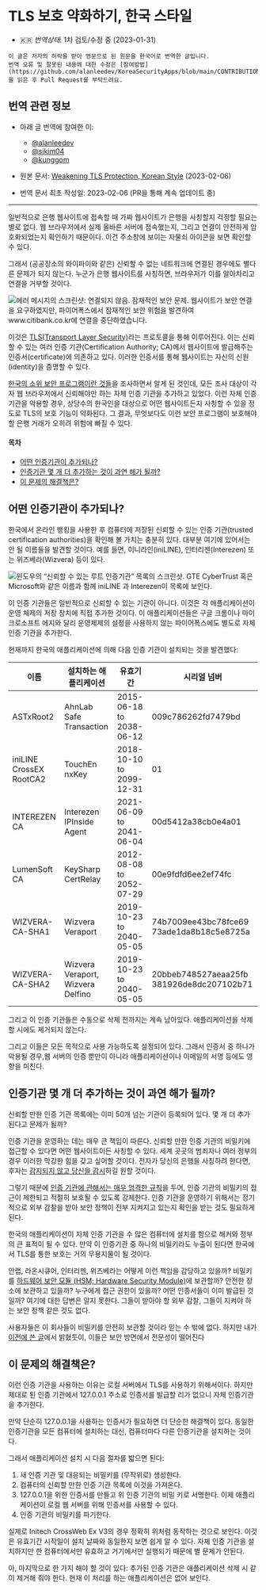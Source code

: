 # TLS 보호 약화하기, 한국 스타일

* :kr: *번역상태*: 1차 검토/수정 중 (2023-01-31)

```
이 글은 저자의 허락을 받아 영문으로 된 원문을 한국어로 번역한 글입니다.
번역 오류 및 잘못된 내용에 대한 수정은 [참여방법](https://github.com/alanleedev/KoreaSecurityApps/blob/main/CONTRIBUTION.md)을 읽은 후 Pull Request를 부탁드려요.
```

## 번역 관련 정보

- 아래 글 번역에 참여한 이:
  - [@alanleedev](https://github.com/alanleedev)
  - [@sjkim04](https://github.com/sjkim04)
  - [@kunggom](https://github.com/kunggom)

- 원본 문서: [Weakening TLS Protection, Korean Style](https://palant.info/2023/02/06/weakening-tls-protection-south-korean-style/) (2023-02-06)
- 번역 문서 최초 작성일: 2023-02-06 (PR을 통해 계속 업데이트 중)

---

일반적으로 은행 웹사이트에 접속할 때 가짜 웹사이트가 은행을 사칭할지 걱정할 필요는 별로 없다.
웹 브라우저에서 실제 올바른 서버에 접속했는지, 그리고 연결이 안전하게 암호화되었는지 확인하기 때문이다.
이건 주소창에 보이는 자물쇠 아이콘을 보면 확인할 수 있다.

그래서 (공공장소의 와이파이와 같은) 신뢰할 수 없는 네트워크에 연결된 경우에도 별다른 문제가 되지 않는다.
누군가 은행 웹사이트를 사칭하면, 브라우저가 이를 알아차리고 연결을 거부할 것이다.

![에러 메시지의 스크린샷: 연결되지 않음. 잠재적인 보안 문제. 웹사이트가 보안 연결을 요구하였지만, 파이어폭스에서 잠재적인 보안 위험을 발견하여 www.citibank.co.kr에 연결을 중단하였습니다.](https://palant.info/2023/02/06/weakening-tls-protection-south-korean-style/ssl_error.png)

이것은 [TLS(Transport Layer Security)](https://en.wikipedia.org/wiki/Transport_Layer_Security)라는 프로토콜을 통해 이루어진다.
이는 신뢰할 수 있는 여러 인증 기관(Certification Authority; CA)에서 웹사이트에 발급해주는 인증서(certificate)에 의존하고 있다.
이러한 인증서를 통해 웹사이트는 자신의 신원(identity)을 증명할 수 있다.

[한국의 소위 보안 프로그램이란 것들](https://palant.info/2023/01/02/south-koreas-online-security-dead-end/)을 조사하면서 알게 된 것인데, 모든 조사 대상이 각자 웹 브라우저에서 신뢰해야만 하는 자체 인증 기관을 추가하고 있었다.
이런 자체 인증 기관을 악용할 경우, 상당수의 한국인을 대상으로 어떤 웹사이트든지 사칭할 수 있을 정도로 TLS의 보호 기능이 약화된다.
그 결과, 무엇보다도 이런 보안 프로그램이 보호해야 할 은행 거래가 오히려 위험에 빠질 수 있다.

#### 목차

-   [어떤 인증기관이 추가되나?](#어떤-인증기관이-추가되나)
-   [인증기관 몇 개 더 추가하는 것이 과연 해가 될까?](#인증기관-몇-개-더-추가하는-것이-과연-해가-될까)
-   [이 문제의 해결책은?](#이-문제의-해결책은)


## 어떤 인증기관이 추가되나?

한국에서 온라인 뱅킹을 사용한 후 컴퓨터에 저장된 신뢰할 수 있는 인증 기관(trusted certification authorities)을 확인해 볼 가치는 충분히 있다.
대부분 여기에 있어서는 안 될 이름들을 발견할 것이다.
예를 들면, 이니라인(iniLINE), 인터리젠(Interezen) 또는 위즈베라(Wizvera) 등이 있다.

![윈도우의 “신뢰할 수 있는 루트 인증기관” 목록의 스크린샷.  GTE CyberTrust 혹은 Microsoft와 같은 이름과 함께 iniLINE 과 Interezen이 목록에 보인다.](https://palant.info/2023/02/06/weakening-tls-protection-south-korean-style/authorities.png)


이 인증 기관들은 일반적으로 신뢰할 수 있는 기관이 아니다.
이것은 각 애플리케이션이 운영 체제의 저장 장치에 직접 추가한 것이다.
이 애플리케이션들은 구글 크롬이나 마이크로소프트 에지와 달리 운영체제의 설정을 사용하지 않는 파이어폭스에도 별도로 자체 인증 기관을 추가한다.

현재까지 한국의 애플리케이션에 의해 다음 인증 기관이 설치되는 것을 발견했다: 

|           이름           |              설치하는 애플리케이션      |           유효기간         |                    시리얼 넘버               |
|-------------------------|-----------------------------------|--------------------------|-------------------------------------------|
| ASTxRoot2               | AhnLab Safe Transaction           | 2015-06-18 to 2038-06-12 | 009c786262fd7479bd                        |
| iniLINE CrossEX RootCA2 | TouchEn nxKey                     | 2018-10-10 to 2099-12-31 | 01                                        |
| INTEREZEN CA            | Interezen IPInside Agent          | 2021-06-09 to 2041-06-04 | 00d5412a38cb0e4a01                        |
| LumenSoft CA            | KeySharp CertRelay                | 2012-08-08 to 2052-07-29 | 00e9fdfd6ee2ef74fc                        |
| WIZVERA-CA-SHA1         | Wizvera Veraport                  | 2019-10-23 to 2040-05-05 | 74b7009ee43bc78fce69 73ade1da8b18c5e8725a |
| WIZVERA-CA-SHA2         | Wizvera Veraport, Wizvera Delfino | 2019-10-23 to 2040-05-05 | 20bbeb748527aeaa25fb 381926de8dc207102b71 |


그리고 이 인증 기관들은 수동으로 삭제 전까지는 계속 남아있다.
애플리케이션을 삭제할 시에도 제거되지 않는다.

그리고 이들은 모든 목적으로 사용 가능하도록 설정되어 있다.
그래서 인증서 중 하나가 악용될 경우,웹 서버의 인증 뿐만이 아니라 애플리케이션이나 이메일의 서명 등에도 영향을 미친다.


## 인증기관 몇 개 더 추가하는 것이 과연 해가 될까?

신뢰할 만한 인증 기관 목록에는 이미 50개 넘는 기관이 등록되어 있다.
몇 개 더 추가 된다고 문제가 될까?

인증 기관을 운영하는 데는 매우 큰 책임이 따른다.
신뢰할 만한 인증 기관의 비밀키에 접근할 수 있다면 어떤 웹사이트이든 사칭할 수 있다.
세계 곳곳의 범죄자나 여러 정부의 경우 이러한 막강한 힘을 갖고 싶어할 것이다.
전자가 당신의 은행을 사칭하려 한다면, 후자는 [감지되지 않고 당신을 감시](https://www.theregister.com/2015/12/03/kazakhstan_to_maninthemiddle_all_internet_traffic/)하길 원할 것이다.


그렇기 때문에 [인증 기관에 관해서는 매우 엄격한 규칙](ttps://www.mozilla.org/en-US/about/governance/policies/security-group/certs/policy/#2-certificate-authorities)을 두어, 인증 기관의 비밀키의 접근이 제한되고 적절히 보호될 수 있도록 강제한다.
인증 기관을 운영하기 위해서는 정기적으로 외부 감찰을 받아 보안 정책이 전부 지켜지고 있는지 확인을 받는 것도 필요하게 된다.

한국의 애플리케이션이 자체 인증 기관을 수 많은 컴퓨터에 설치를 함으로 해커와 정부의 큰 표적이 될 수 있다.
만약 이 인증기관 중 하나의 비밀키라도 누출이 된다면 한국에서 TLS를 통한 보호는 거의 무용지물이 될 것이다.

안랩, 라온시큐어, 인터리젠, 위즈베라는 어떻게 이런 책임을 감당하고 있을까?
비밀키를 [하드웨어 보안 모듈 (HSM; Hardware Security Module)](https://en.wikipedia.org/wiki/Hardware_security_module)에 보관할까?
안전한 장소에 보관하고 있을까?
누구에게 접근 권한이 있을까?
어떤 인증서들이 이미 발급된 것일까?
여기에 대한 답변은 알지 못한다. 그들이 받아야 할 외부 감찰, 그들이 지켜야 하는 보안 정책 같은 것도 없다.

사용자들은 이 회사들이 비밀키를 안전히 보관할 것이라 믿는 수 밖에 없다. 
하지만 내가 [이전에 쓴 글](https://palant.info/categories/korea/)에서 밝혔듯이, 이들은 보안 방면에서 전문성이 떨어진다


## 이 문제의 해결책은?

이런 인증 기관을 사용하는 이유는 로컬 서버에서 TLS를 사용하기 위해서이다.
하지만 제대로 된 인증 기관에서 127.0.0.1 주소로 인증서를 발급할 리가 없으니 자체 인증기관을 추가한다.

만약 단순히 127.0.0.1을 사용하는 인증서가 필요하면 더 단순한 해결책이 있다. 동일한 인증기관을 모든 컴퓨터에 설치하는 대신, 컴퓨터마다 다른 인증기관을 설치하는 것이다.

그래서 애플리케이션 설치 시 다음 절차를 밟으면 된다:


1.  새 인증 기관 및 대응되는 비밀키를 (무작위로) 생성한다. 
2.  컴퓨터의 신뢰할 만한 인증 기관 목록에 이것을 가져온다.
3.  127.0.0.1을 위한 인증서를 만들고 위 인증 기관의 비밀 키로 서명한다. 이제 애플리케이션이 로컬 웹 서버를 위해 인증서를 사용할 수 있다.
4.  인증 기관의 비밀키를 파기한다.

실제로 Initech CrossWeb Ex V3의 경우 정확히 위처럼 동작하는 것으로 보인다. 
이것은 유효기간 시작일이 설치 날짜와 동일한지 보면 쉽게 알 수 있다.
자체 인증 기관을 설치하지만 한 컴퓨터에서만 유효하고 거기에서만 실행되기 때문에 별 문제가 안된다.

아, 마지막으로 한 가지 해야 할 것이 있다: 추가된 인증 기관은 애플리케이션 삭제 시 같이 제거해 줘야 한다. 
현재 이 처리를 하는 애플리케이션은 없어 보인다.